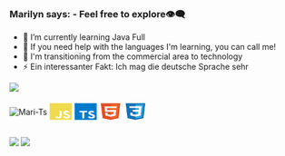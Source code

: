 
### Marilyn says: - Feel free to explore👁‍🗨

- 🌱 I’m currently learning Java Full
- 👯 If you need help with the languages I'm learning, you can call me!
- 🤔 I'm transitioning from the commercial area to technology
- ⚡ Ein interessanter Fakt: Ich mag die deutsche Sprache sehr

<picture>
  <source
    srcset="https://github-readme-stats.vercel.app/api?username=Marilyn-FullStack&show_icons=true&theme=tokyonight"
    media="(prefers-color-scheme: tokyonight)"
    />
  <source
    srcset="https://github-readme-stats.vercel.app/api?username=Marilyn-FullStack&show_icons=true&theme=transparent"
    media="(prefers-color-scheme: light), (prefers-color-scheme: no-preference)" 
    />
  <img src="https://github-readme-stats.vercel.app/api?username=anuraghazra&show_icons=true" />
</picture>

<div style="display: inline_block"><br>
  
  <img align="center" alt="Mari-Ts" height="30" width="40" src="https://cdn.jsdelivr.net/gh/devicons/devicon/icons/java/java-original.svg" /> 
  <img align="center" alt="Mari-Js" height="30" width="40" src="https://raw.githubusercontent.com/devicons/devicon/master/icons/javascript/javascript-plain.svg">
  <img align="center" alt="Mari-Ts" height="30" width="40" src="https://raw.githubusercontent.com/devicons/devicon/master/icons/typescript/typescript-plain.svg">
  <img align="center" alt="Mari-HTML" height="30" width="40" src="https://raw.githubusercontent.com/devicons/devicon/master/icons/html5/html5-original.svg">
  <img align="center" alt="Mari-CSS" height="30" width="40" src="https://raw.githubusercontent.com/devicons/devicon/master/icons/css3/css3-original.svg">

</div>

##
<div> 

  <a href = "mailto:m.leiliane.lobo@gmail.com"><img src="https://img.shields.io/badge/-Gmail-%23333?style=for-the-badge&logo=gmail&logoColor=white" target="_blank"></a>
  <a href="https://www.linkedin.com/in/mlls" target="_blank"><img src="https://img.shields.io/badge/-LinkedIn-%230077B5?style=for-the-badge&logo=linkedin&logoColor=white" target="_blank"></a> 
  
</div>
